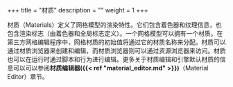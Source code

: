 +++
title = "材质"
description = ""
weight = 1
+++

材质（Materials）定义了网格模型的渲染特性。它们包含着色器和纹理信息，也包含渲染标志（由着色器和全局标志定义）。一个网格模型可以拥有一个材质。在第三方网格编辑程序中，网格材质的初始值将通过它的材质名称来分配。材质可以通过材质浏览器来创建和编辑，而材质浏览器则可以通过资源浏览器来访问。材质也可以在运行时通过脚本和行为进行编辑。更多关于材质编辑和引擎默认材质的信息可以可以参阅<strong>材质编辑器({{< ref "material_editor.md" >}})</strong>（Material Editor）章节。 